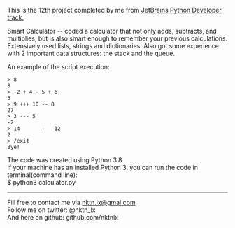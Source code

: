 This is the 12th project completed by me from [JetBrains Python Developer track.](https://hyperskill.org/tracks/2)

Smart Calculator -- coded a calculator that not only adds, subtracts, and multiplies, but is also smart enough to remember your previous calculations. Extensively used lists, strings and dictionaries. Also got some experience with 2 important data structures: the stack and the queue.    

An example of the script execution:  
```
> 8
8
> -2 + 4 - 5 + 6
3
> 9 +++ 10 -- 8
27
> 3 --- 5
-2
> 14       -   12
2
> /exit
Bye!
```


The code was created using Python 3.8  
If your machine has an installed Python 3, you can run the code in terminal(command line):  
$ python3 calculator.py  


--------------------------------------------
Fill free to contact me via nktn.lx@gmal.com  
Follow me on twitter: @nktn_lx  
And here on github: github.com/nktnlx  